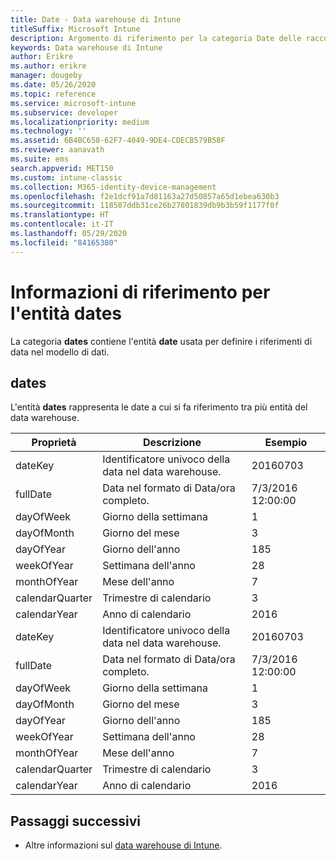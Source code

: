 ```yaml
---
title: Date - Data warehouse di Intune
titleSuffix: Microsoft Intune
description: Argomento di riferimento per la categoria Date delle raccolte di entità nell'API data warehouse di Intune.
keywords: Data warehouse di Intune
author: Erikre
ms.author: erikre
manager: dougeby
ms.date: 05/26/2020
ms.topic: reference
ms.service: microsoft-intune
ms.subservice: developer
ms.localizationpriority: medium
ms.technology: ''
ms.assetid: 6B4BC650-62F7-4049-9DE4-CDECB579B58F
ms.reviewer: aanavath
ms.suite: ems
search.appverid: MET150
ms.custom: intune-classic
ms.collection: M365-identity-device-management
ms.openlocfilehash: f2e1dcf91a7d81163a27d50857a65d1ebea630b3
ms.sourcegitcommit: 118587ddb31ce26b27801839db9b3b59f1177f0f
ms.translationtype: HT
ms.contentlocale: it-IT
ms.lasthandoff: 05/29/2020
ms.locfileid: "84165380"
---
```

# <a name="reference-for-dates-entity"></a>Informazioni di riferimento per l'entità dates

La categoria **dates** contiene l'entità **date** usata per definire i riferimenti di data nel modello di dati.

## <a name="dates"></a>dates

L'entità **dates** rappresenta le date a cui si fa riferimento tra più entità del data warehouse.


|    Proprietà     |                      Descrizione                       |       Esempio        |
|-----------------|--------------------------------------------------------|----------------------|
|     dateKey     | Identificatore univoco della data nel data warehouse. |       20160703       |
|    fullDate     |    Data nel formato di Data/ora completo.     | 7/3/2016 12:00:00 |
|    dayOfWeek    |                      Giorno della settimana                       |          1           |
|   dayOfMonth    |                      Giorno del mese                      |          3           |
|    dayOfYear    |                      Giorno dell'anno                       |         185          |
|   weekOfYear    |                      Settimana dell'anno                      |          28          |
|   monthOfYear   |                   Mese dell'anno                    |          7           |
| calendarQuarter |                    Trimestre di calendario                    |          3           |
|  calendarYear   |                     Anno di calendario                      |         2016         |
|     dateKey     | Identificatore univoco della data nel data warehouse. |       20160703       |
|    fullDate     |    Data nel formato di Data/ora completo.     | 7/3/2016 12:00:00 |
|    dayOfWeek    |                      Giorno della settimana                       |          1           |
|   dayOfMonth    |                      Giorno del mese                      |          3           |
|    dayOfYear    |                      Giorno dell'anno                       |         185          |
|   weekOfYear    |                      Settimana dell'anno                      |          28          |
|   monthOfYear   |                   Mese dell'anno                    |          7           |
| calendarQuarter |                    Trimestre di calendario                    |          3           |
|  calendarYear   |                     Anno di calendario                      |         2016         |

## <a name="next-steps"></a>Passaggi successivi

- Altre informazioni sul [data warehouse di Intune](reports-nav-create-intune-reports.md).
